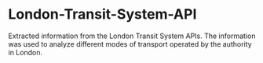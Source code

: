 # London-Transit-System-API

Extracted information from the London Transit System APIs. The information was used to analyze different modes of transport operated by the authority in London.
